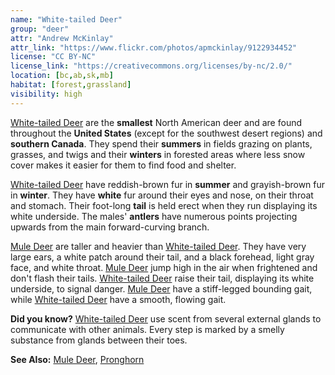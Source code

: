 ```yaml
---
name: "White-tailed Deer"
group: "deer"
attr: "Andrew McKinlay"
attr_link: "https://www.flickr.com/photos/apmckinlay/9122934452"
license: "CC BY-NC"
license_link: "https://creativecommons.org/licenses/by-nc/2.0/"
location: [bc,ab,sk,mb]
habitat: [forest,grassland]
visibility: high
---
```

[White-tailed Deer](/animals/whtdeer/) are the **smallest** North American deer and are found throughout the **United States** (except for the southwest desert regions) and **southern Canada**. They spend their **summers** in fields grazing on plants, grasses, and twigs and their **winters** in forested areas where less snow cover makes it easier for them to find food and shelter.

[White-tailed Deer](/animals/whtdeer/) have reddish-brown fur in **summer** and grayish-brown fur in **winter**. They have **white** fur around their eyes and nose, on their throat and stomach. Their foot-long **tail** is held erect when they run displaying its white underside. The males' **antlers** have numerous points projecting upwards from the main forward-curving branch.

[Mule Deer](/animals/muledeer/) are taller and heavier than [White-tailed Deer](/animals/whtdeer/). They have very large ears, a white patch around their tail, and a black forehead, light gray face, and white throat. [Mule Deer](/animals/muledeer/) jump high in the air when frightened and don't flash their tails. [White-tailed Deer](/animals/whtdeer/) raise their tail, displaying its white underside, to signal danger. [Mule Deer](/animals/muledeer/) have a stiff-legged bounding gait, while [White-tailed Deer](/animals/whtdeer/) have a smooth, flowing gait.

**Did you know?** [White-tailed Deer](/animals/whtdeer/) use scent from several external glands to communicate with other animals. Every step is marked by a smelly substance from glands between their toes.

<!-- generated, do not edit -->
**See Also:**
[Mule Deer](/animals/muledeer/),
[Pronghorn](/animals/pronghorn/)
